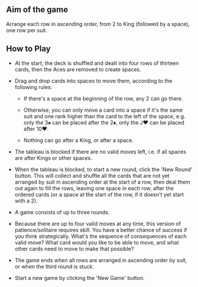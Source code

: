## Aim of the game

Arrange each row in ascending order, from 2 to King (followed by a space), one row per suit.

## How to Play

- At the start, the deck is shuffled and dealt into four rows of thirteen cards, then the Aces are removed to create spaces.

- Drag and drop cards into spaces to move them, according to the following rules:

    - If there's a space at the beginning of the row, any 2 can go there.

    - Otherwise, you can only move a card into a space if it's the same suit and one rank higher than the card to the left of the space, e.g. only the 3♠️ can be placed after the 2♠️, only the J♥️ can be placed after 10♥️.

    - Nothing can go after a King, or after a space.

- The tableau is blocked if there are no valid moves left, i.e. if all spaces are after Kings or other spaces.

- When the tableau is blocked, to start a new round, click the 'New Round' button. This will collect and shuffle all the cards that are not yet arranged by suit in ascending order at the start of a row, then deal them out again to fill the rows, leaving one space in each row, after the ordered cards (or a space at the start of the row, if it doesn't yet start with a 2).

- A game consists of up to three rounds.

- Because there are up to four valid moves at any time, this version of patience/solitaire requires skill. You have a better chance of success if you think strategically. What's the sequence of consequences of each valid move? What card would you like to be able to move, and what other cards need to move to make that possible?

- The game ends when all rows are arranged in ascending order by suit, or when the third round is stuck.

- Start a new game by clicking the 'New Game' button.
